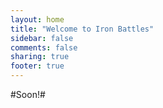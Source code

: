 ```yaml
---
layout: home
title: "Welcome to Iron Battles"
sidebar: false
comments: false
sharing: true
footer: true
---
```

#Soon!#